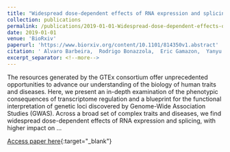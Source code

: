 ```yaml
---
title: "Widespread dose-dependent effects of RNA expression and splicing on complex diseases and traits"
collection: publications
permalink: /publications/2019-01-01-Widespread-dose-dependent-effects-of-RNA-expression-and-splicing-on-complex-diseases-and-traits
date: 2019-01-01
venue: 'BioRxiv'
paperurl: 'https://www.biorxiv.org/content/10.1101/814350v1.abstract'
citation: ' Alvaro Barbeira,  Rodrigo Bonazzola,  Eric Gamazon,  Yanyu Liang,  YoSon Park,  Sarah Kim-Hellmuth,  Gao Wang,  Zhuoxun Jiang,  Dan Zhou,  Farhad Hormozdiari et al.&quot;Widespread dose-dependent effects of RNA expression and splicing on complex diseases and traits.&quot; BioRxiv, 2019.'
excerpt_separator: <!--more-->
---
```

<!--more-->
The resources generated by the GTEx consortium offer unprecedented opportunities to advance our understanding of the biology of human traits and diseases. Here, we present an in-depth examination of the phenotypic consequences of transcriptome regulation and a blueprint for the functional interpretation of genetic loci discovered by Genome-Wide Association Studies (GWAS). Across a broad set of complex traits and diseases, we find widespread dose-dependent effects of RNA expression and splicing, with higher impact on …

[Access paper here](https://www.biorxiv.org/content/10.1101/814350v1.abstract){:target="_blank"}
